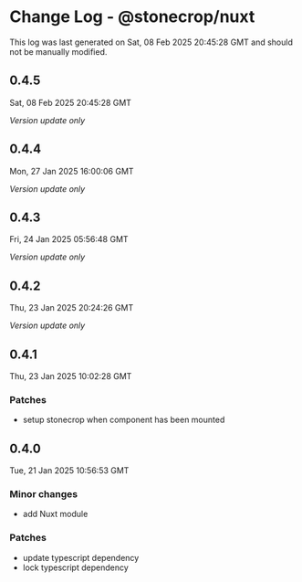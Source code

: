 # Change Log - @stonecrop/nuxt

This log was last generated on Sat, 08 Feb 2025 20:45:28 GMT and should not be manually modified.

## 0.4.5
Sat, 08 Feb 2025 20:45:28 GMT

_Version update only_

## 0.4.4
Mon, 27 Jan 2025 16:00:06 GMT

_Version update only_

## 0.4.3
Fri, 24 Jan 2025 05:56:48 GMT

_Version update only_

## 0.4.2
Thu, 23 Jan 2025 20:24:26 GMT

_Version update only_

## 0.4.1
Thu, 23 Jan 2025 10:02:28 GMT

### Patches

- setup stonecrop when component has been mounted

## 0.4.0
Tue, 21 Jan 2025 10:56:53 GMT

### Minor changes

- add Nuxt module

### Patches

- update typescript dependency
- lock typescript dependency

